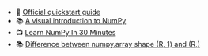
- 📜 [Official quickstart guide](https://numpy.org/devdocs/user/quickstart.html)
- 📚 [A visual introduction to NumPy](https://jalammar.github.io/visual-numpy/)
- 📺 [Learn NumPy In 30 Minutes](https://www.youtube.com/watch?v=lXZk0g60qRg)
- 📚 [Difference between numpy.array shape (R, 1) and (R,)](https://stackoverflow.com/questions/22053050/difference-between-numpy-array-shape-r-1-and-r)